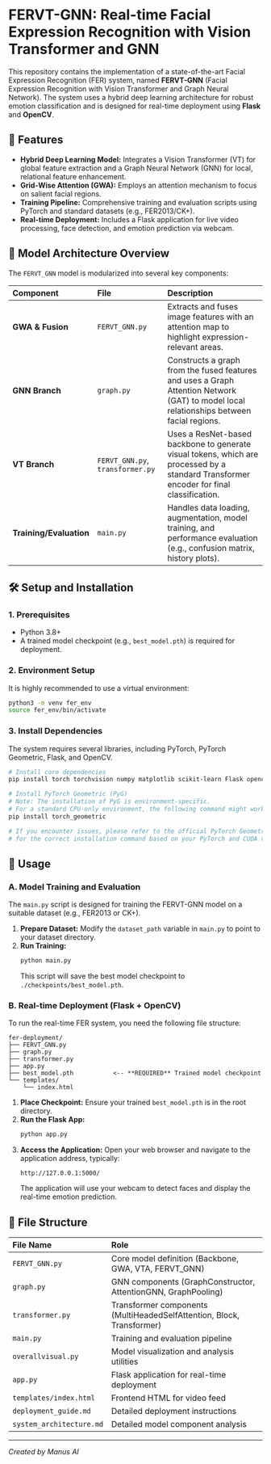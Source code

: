 # FERVT-GNN: Real-time Facial Expression Recognition with Vision Transformer and GNN

This repository contains the implementation of a state-of-the-art Facial Expression Recognition (FER) system, named **FERVT-GNN** (Facial Expression Recognition with Vision Transformer and Graph Neural Network). The system uses a hybrid deep learning architecture for robust emotion classification and is designed for real-time deployment using **Flask** and **OpenCV**.

## 🌟 Features

*   **Hybrid Deep Learning Model:** Integrates a Vision Transformer (VT) for global feature extraction and a Graph Neural Network (GNN) for local, relational feature enhancement.
*   **Grid-Wise Attention (GWA):** Employs an attention mechanism to focus on salient facial regions.
*   **Training Pipeline:** Comprehensive training and evaluation scripts using PyTorch and standard datasets (e.g., FER2013/CK+).
*   **Real-time Deployment:** Includes a Flask application for live video processing, face detection, and emotion prediction via webcam.

## 🧠 Model Architecture Overview

The `FERVT_GNN` model is modularized into several key components:

| Component | File | Description |
| :--- | :--- | :--- |
| **GWA & Fusion** | `FERVT_GNN.py` | Extracts and fuses image features with an attention map to highlight expression-relevant areas. |
| **GNN Branch** | `graph.py` | Constructs a graph from the fused features and uses a Graph Attention Network (GAT) to model local relationships between facial regions. |
| **VT Branch** | `FERVT_GNN.py`, `transformer.py` | Uses a ResNet-based backbone to generate visual tokens, which are processed by a standard Transformer encoder for final classification. |
| **Training/Evaluation** | `main.py` | Handles data loading, augmentation, model training, and performance evaluation (e.g., confusion matrix, history plots). |

## 🛠️ Setup and Installation

### 1. Prerequisites

*   Python 3.8+
*   A trained model checkpoint (e.g., `best_model.pth`) is required for deployment.

### 2. Environment Setup

It is highly recommended to use a virtual environment:

```bash
python3 -m venv fer_env
source fer_env/bin/activate
```

### 3. Install Dependencies

The system requires several libraries, including PyTorch, PyTorch Geometric, Flask, and OpenCV.

```bash
# Install core dependencies
pip install torch torchvision numpy matplotlib scikit-learn Flask opencv-python

# Install PyTorch Geometric (PyG)
# Note: The installation of PyG is environment-specific. 
# For a standard CPU-only environment, the following command might work:
pip install torch_geometric

# If you encounter issues, please refer to the official PyTorch Geometric documentation
# for the correct installation command based on your PyTorch and CUDA versions.
```

## 🚀 Usage

### A. Model Training and Evaluation

The `main.py` script is designed for training the FERVT-GNN model on a suitable dataset (e.g., FER2013 or CK+).

1.  **Prepare Dataset:** Modify the `dataset_path` variable in `main.py` to point to your dataset directory.
2.  **Run Training:**
    ```bash
    python main.py
    ```
    This script will save the best model checkpoint to `./checkpoints/best_model.pth`.

### B. Real-time Deployment (Flask + OpenCV)

To run the real-time FER system, you need the following file structure:

```
fer-deployment/
├── FERVT_GNN.py
├── graph.py
├── transformer.py
├── app.py
├── best_model.pth           <-- **REQUIRED** Trained model checkpoint
└── templates/
    └── index.html
```

1.  **Place Checkpoint:** Ensure your trained `best_model.pth` is in the root directory.
2.  **Run the Flask App:**
    ```bash
    python app.py
    ```
3.  **Access the Application:** Open your web browser and navigate to the application address, typically:
    ```
    http://127.0.0.1:5000/
    ```
    The application will use your webcam to detect faces and display the real-time emotion prediction.

## 📂 File Structure

| File Name | Role |
| :--- | :--- |
| `FERVT_GNN.py` | Core model definition (Backbone, GWA, VTA, FERVT_GNN) |
| `graph.py` | GNN components (GraphConstructor, AttentionGNN, GraphPooling) |
| `transformer.py` | Transformer components (MultiHeadedSelfAttention, Block, Transformer) |
| `main.py` | Training and evaluation pipeline |
| `overallvisual.py` | Model visualization and analysis utilities |
| `app.py` | Flask application for real-time deployment |
| `templates/index.html` | Frontend HTML for video feed |
| `deployment_guide.md` | Detailed deployment instructions |
| `system_architecture.md` | Detailed model component analysis |

---
*Created by Manus AI*
